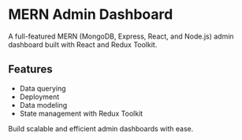 # MERN Admin Dashboard

A full-featured MERN (MongoDB, Express, React, and Node.js) admin dashboard built with React and Redux Toolkit. 

## Features

- Data querying
- Deployment
- Data modeling
- State management with Redux Toolkit

Build scalable and efficient admin dashboards with ease.
